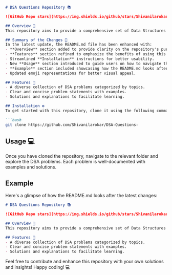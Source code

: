 ```markdown
# DSA Questions Repository 📚

![GitHub Repo stars](https://img.shields.io/github/stars/Shivanilarokar/DSA-Questions-) ![GitHub forks](https://img.shields.io/github/forks/Shivanilarokar/DSA-Questions-) ![License](https://img.shields.io/badge/license-MIT-blue)

## Overview 🌟
This repository aims to provide a comprehensive set of Data Structures and Algorithms (DSA) questions, catering to learners and enthusiasts seeking to enhance their understanding and skills in this field.

## Summary of the Changes 📝
In the latest update, the README.md file has been enhanced with:
- **Overview** section added to provide clarity on the repository's purpose.
- **Features** section refined to emphasize the benefits of using this repository.
- Streamlined **Installation** instructions for better usability.
- New **Usage** section introduced to guide users on how to navigate the repository.
- **Example** section included showcasing how the README.md looks after the latest changes.
- Updated emoji representations for better visual appeal.

## Features 🚀
- A diverse collection of DSA problems categorized by topics.
- Clear and concise problem statements with examples.
- Solutions and explanations to facilitate learning.

## Installation ⚙️
To get started with this repository, clone it using the following command:

```bash
git clone https://github.com/Shivanilarokar/DSA-Questions-
```

## Usage 💻
Once you have cloned the repository, navigate to the relevant folder and explore the DSA problems. Each problem is well-documented with examples and solutions.

## Example
Here's a glimpse of how the README.md looks after the latest changes:

```markdown
# DSA Questions Repository 📚

![GitHub Repo stars](https://img.shields.io/github/stars/Shivanilarokar/DSA-Questions-) ![GitHub forks](https://img.shields.io/github/forks/Shivanilarokar/DSA-Questions-) ![License](https://img.shields.io/badge/license-MIT-blue)

## Overview 🌟
This repository aims to provide a comprehensive set of Data Structures and Algorithms (DSA) questions, catering to learners and enthusiasts seeking to enhance their understanding and skills in this field.

## Features 🚀
- A diverse collection of DSA problems categorized by topics.
- Clear and concise problem statements with examples.
- Solutions and explanations to facilitate learning.
```

Feel free to contribute and enhance this repository with your own solutions and insights! Happy coding! 💻
```